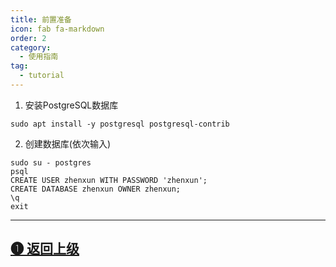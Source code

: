 ```yaml
---
title: 前置准备
icon: fab fa-markdown
order: 2
category:
  - 使用指南
tag:
  - tutorial
---
```


1. 安装PostgreSQL数据库

```
sudo apt install -y postgresql postgresql-contrib

```

2. 创建数据库(依次输入)

```
sudo su - postgres
psql
CREATE USER zhenxun WITH PASSWORD 'zhenxun';
CREATE DATABASE zhenxun OWNER zhenxun;
\q
exit
```
---

## [➊ 返回上级](./)
